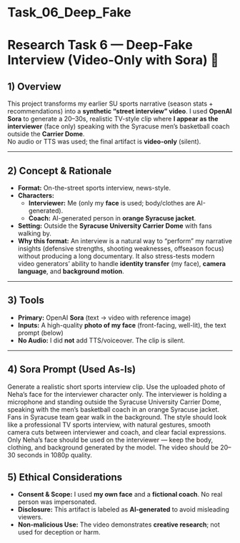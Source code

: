 # Task_06_Deep_Fake



# Research Task 6 — Deep-Fake Interview (Video-Only with Sora) 🎥


## 1) Overview
This project transforms my earlier SU sports narrative (season stats + recommendations) into a **synthetic “street interview” video**. I used **OpenAI Sora** to generate a 20–30s, realistic TV-style clip where **I appear as the interviewer** (face only) speaking with the Syracuse men’s basketball coach outside the **Carrier Dome**.  
No audio or TTS was used; the final artifact is **video-only** (silent).

---

## 2) Concept & Rationale
- **Format:** On-the-street sports interview, news-style.
- **Characters:**  
  - **Interviewer:** Me (only my **face** is used; body/clothes are AI-generated).  
  - **Coach:** AI-generated person in **orange Syracuse jacket**.
- **Setting:** Outside the **Syracuse University Carrier Dome** with fans walking by.
- **Why this format:** An interview is a natural way to “perform” my narrative insights (defensive strengths, shooting weaknesses, offseason focus) without producing a long documentary. It also stress-tests modern video generators’ ability to handle **identity transfer** (my face), **camera language**, and **background motion**.

---

## 3) Tools
- **Primary:** OpenAI **Sora** (text → video with reference image)
- **Inputs:** A high-quality **photo of my face** (front-facing, well-lit), the text prompt (below)
- **No Audio:** I did **not** add TTS/voiceover. The clip is silent.

---

## 4) Sora Prompt (Used As-Is)
Generate a realistic short sports interview clip.
Use the uploaded photo of Neha’s face for the interviewer character only.
The interviewer is holding a microphone and standing outside the Syracuse University Carrier Dome,
speaking with the men’s basketball coach in an orange Syracuse jacket.
Fans in Syracuse team gear walk in the background.
The style should look like a professional TV sports interview, with natural gestures,
smooth camera cuts between interviewer and coach, and clear facial expressions.
Only Neha’s face should be used on the interviewer — keep the body, clothing, and background generated by the model.
The video should be 20–30 seconds in 1080p quality.

## 5) Ethical Considerations
- **Consent & Scope:** I used **my own face** and a **fictional coach**. No real person was impersonated.
- **Disclosure:** This artifact is labeled as **AI-generated** to avoid misleading viewers.
- **Non-malicious Use:** The video demonstrates **creative research**; not used for deception or harm.



